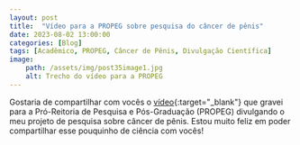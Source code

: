 ```yaml
---
layout: post
title:  "Vídeo para a PROPEG sobre pesquisa do câncer de pênis"
date: 2023-08-02 13:00:00
categories: [Blog]
tags: [Acadêmico, PROPEG, Câncer de Pênis, Divulgação Científica]
image: 
    path: /assets/img/post35image1.jpg
    alt: Trecho do vídeo para a PROPEG
---
```


Gostaria de compartilhar com vocês o [vídeo](https://www.instagram.com/p/Cvcd3SjuY0o/){:target="_blank"} que gravei para a Pró-Reitoria de Pesquisa e Pós-Graduação (PROPEG) divulgando o meu projeto de pesquisa sobre câncer de pênis. Estou muito feliz em poder compartilhar esse pouquinho de ciência com vocês!